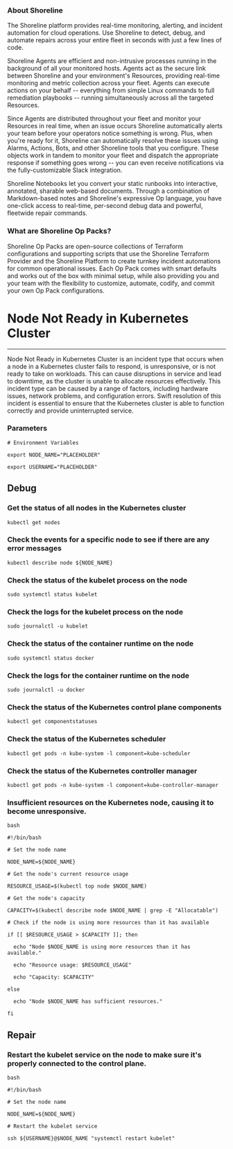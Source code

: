 
### About Shoreline
The Shoreline platform provides real-time monitoring, alerting, and incident automation for cloud operations. Use Shoreline to detect, debug, and automate repairs across your entire fleet in seconds with just a few lines of code.

Shoreline Agents are efficient and non-intrusive processes running in the background of all your monitored hosts. Agents act as the secure link between Shoreline and your environment's Resources, providing real-time monitoring and metric collection across your fleet. Agents can execute actions on your behalf -- everything from simple Linux commands to full remediation playbooks -- running simultaneously across all the targeted Resources.

Since Agents are distributed throughout your fleet and monitor your Resources in real time, when an issue occurs Shoreline automatically alerts your team before your operators notice something is wrong. Plus, when you're ready for it, Shoreline can automatically resolve these issues using Alarms, Actions, Bots, and other Shoreline tools that you configure. These objects work in tandem to monitor your fleet and dispatch the appropriate response if something goes wrong -- you can even receive notifications via the fully-customizable Slack integration.

Shoreline Notebooks let you convert your static runbooks into interactive, annotated, sharable web-based documents. Through a combination of Markdown-based notes and Shoreline's expressive Op language, you have one-click access to real-time, per-second debug data and powerful, fleetwide repair commands.

### What are Shoreline Op Packs?
Shoreline Op Packs are open-source collections of Terraform configurations and supporting scripts that use the Shoreline Terraform Provider and the Shoreline Platform to create turnkey incident automations for common operational issues. Each Op Pack comes with smart defaults and works out of the box with minimal setup, while also providing you and your team with the flexibility to customize, automate, codify, and commit your own Op Pack configurations.

# Node Not Ready in Kubernetes Cluster
---

Node Not Ready in Kubernetes Cluster is an incident type that occurs when a node in a Kubernetes cluster fails to respond, is unresponsive, or is not ready to take on workloads. This can cause disruptions in service and lead to downtime, as the cluster is unable to allocate resources effectively. This incident type can be caused by a range of factors, including hardware issues, network problems, and configuration errors. Swift resolution of this incident is essential to ensure that the Kubernetes cluster is able to function correctly and provide uninterrupted service.

### Parameters
```shell
# Environment Variables

export NODE_NAME="PLACEHOLDER"

export USERNAME="PLACEHOLDER"

```

## Debug

### Get the status of all nodes in the Kubernetes cluster
```shell
kubectl get nodes
```

### Check the events for a specific node to see if there are any error messages
```shell
kubectl describe node ${NODE_NAME}
```

### Check the status of the kubelet process on the node
```shell
sudo systemctl status kubelet
```

### Check the logs for the kubelet process on the node
```shell
sudo journalctl -u kubelet
```

### Check the status of the container runtime on the node
```shell
sudo systemctl status docker 
```

### Check the logs for the container runtime on the node
```shell
sudo journalctl -u docker
```

### Check the status of the Kubernetes control plane components
```shell
kubectl get componentstatuses
```

### Check the status of the Kubernetes scheduler
```shell
kubectl get pods -n kube-system -l component=kube-scheduler
```

### Check the status of the Kubernetes controller manager
```shell
kubectl get pods -n kube-system -l component=kube-controller-manager
```

### Insufficient resources on the Kubernetes node, causing it to become unresponsive.
```shell
bash

#!/bin/bash

# Set the node name

NODE_NAME=${NODE_NAME}

# Get the node's current resource usage

RESOURCE_USAGE=$(kubectl top node $NODE_NAME)

# Get the node's capacity

CAPACITY=$(kubectl describe node $NODE_NAME | grep -E "Allocatable")

# Check if the node is using more resources than it has available

if [[ $RESOURCE_USAGE > $CAPACITY ]]; then

  echo "Node $NODE_NAME is using more resources than it has available."

  echo "Resource usage: $RESOURCE_USAGE"

  echo "Capacity: $CAPACITY"

else

  echo "Node $NODE_NAME has sufficient resources."

fi

```

## Repair

### Restart the kubelet service on the node to make sure it's properly connected to the control plane.
```shell
bash

#!/bin/bash

# Set the node name

NODE_NAME=${NODE_NAME}

# Restart the kubelet service

ssh ${USERNAME}@$NODE_NAME "systemctl restart kubelet"

```